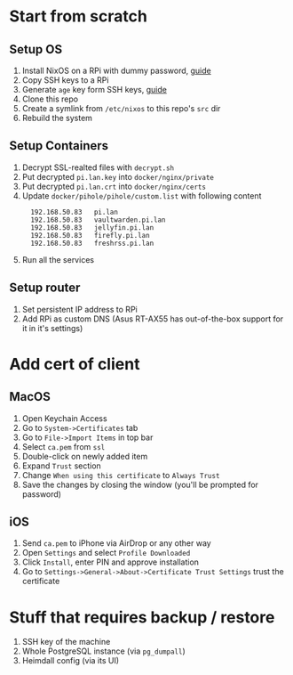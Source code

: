 # Start from scratch

## Setup OS

1. Install NixOS on a RPi with dummy password, [guide](https://nix.dev/tutorials/nixos/installing-nixos-on-a-raspberry-pi.html)
2. Copy SSH keys to a RPi
3. Generate `age` key form SSH keys, [guide](https://github.com/Mic92/ssh-to-age/blob/main/README.md)
4. Clone this repo
5. Create a symlink from `/etc/nixos` to this repo's `src` dir
6. Rebuild the system

## Setup Containers

1. Decrypt SSL-realted files with `decrypt.sh`
2. Put decrypted `pi.lan.key` into `docker/nginx/private`
3. Put decrypted `pi.lan.crt` into `docker/nginx/certs`
4. Update `docker/pihole/pihole/custom.list` with following content
    ```
      192.168.50.83   pi.lan
      192.168.50.83   vaultwarden.pi.lan
      192.168.50.83   jellyfin.pi.lan
      192.168.50.83   firefly.pi.lan
      192.168.50.83   freshrss.pi.lan
    ```
5. Run all the services

## Setup router

1. Set persistent IP address to RPi
2. Add RPi as custom DNS (Asus RT-AX55 has out-of-the-box support for it in it's settings)

# Add cert of client

## MacOS

1. Open Keychain Access
2. Go to `System->Certificates` tab
3. Go to `File->Import Items` in top bar
4. Select `ca.pem` from `ssl`
5. Double-click on newly added item
6. Expand `Trust` section
7. Change `When using this certificate` to `Always Trust`
8. Save the changes by closing the window (you'll be prompted for password)

## iOS

1. Send `ca.pem` to iPhone via AirDrop or any other way
2. Open `Settings` and select `Profile Downloaded`
3. Click `Install`, enter PIN and approve installation
4. Go to `Settings->General->About->Certificate Trust Settings` trust the certificate

# Stuff that requires backup / restore

1. SSH key of the machine
2. Whole PostgreSQL instance (via `pg_dumpall`)
3. Heimdall config (via its UI)
